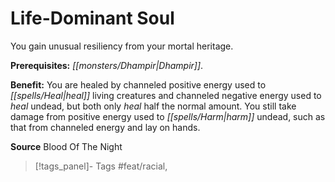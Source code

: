 ﻿---
cssclass: [feats]

---
# Life-Dominant Soul

You gain unusual resiliency from your mortal heritage.

**Prerequisites:** _[[monsters/Dhampir|Dhampir]]_.

**Benefit:** You are healed by channeled positive energy used to _[[spells/Heal|heal]]_ living creatures and channeled negative energy used to _heal_ undead, but both only _heal_ half the normal amount. You still take damage from positive energy used to _[[spells/Harm|harm]]_ undead, such as that from channeled energy and lay on hands.

**Source** Blood Of The Night
>[!tags_panel]- Tags
> #feat/racial, 